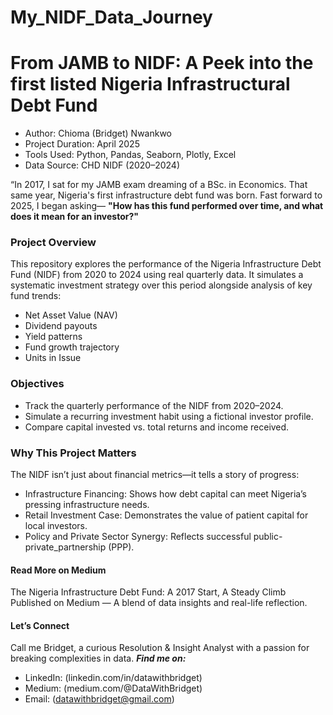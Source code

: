 # My_NIDF_Data_Journey

# From JAMB to NIDF: A Peek into the first listed Nigeria Infrastructural Debt Fund
* Author: Chioma (Bridget) Nwankwo
* Project Duration: April 2025
* Tools Used: Python, Pandas, Seaborn, Plotly, Excel
* Data Source: CHD NIDF (2020–2024)


“In 2017, I sat for my JAMB exam dreaming of a BSc. in Economics. That same year, Nigeria's first infrastructure debt fund was born. Fast forward to 2025, I began asking— **"How has this fund performed over time, and what does it mean for an investor?"**

### Project Overview
This repository explores the performance of the Nigeria Infrastructure Debt Fund (NIDF) from 2020 to 2024 using real quarterly data. It simulates a systematic investment strategy over this period alongside analysis of key fund trends:
* Net Asset Value (NAV)
* Dividend payouts
* Yield patterns
* Fund growth trajectory
* Units in Issue
 
### Objectives
* Track the quarterly performance of the NIDF from 2020–2024.
* Simulate a recurring investment habit using a fictional investor profile.
* Compare capital invested vs. total returns and income received.

### Why This Project Matters
The NIDF isn’t just about financial metrics—it tells a story of progress:
* Infrastructure Financing: Shows how debt capital can meet Nigeria’s pressing infrastructure needs.
* Retail Investment Case: Demonstrates the value of patient capital for local investors.
* Policy and Private Sector Synergy: Reflects successful public-private_partnership (PPP).

#### Read More on Medium
The Nigeria Infrastructure Debt Fund: A 2017 Start, A Steady Climb
Published on Medium — A blend of data insights and real-life reflection.

#### Let’s Connect
Call me Bridget, a curious Resolution & Insight Analyst with a passion for breaking complexities in data.
**_Find me on:_**
- LinkedIn: (linkedin.com/in/datawithbridget)
- Medium: (medium.com/@DataWithBridget)
- Email: (datawithbridget@gmail.com)
